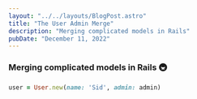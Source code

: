 ```yaml
---
layout: "../../layouts/BlogPost.astro"
title: "The User Admin Merge"
description: "Merging complicated models in Rails"
pubDate: "December 11, 2022"
---
```


### Merging complicated models in Rails 🚇

``` ruby
user = User.new(name: 'Sid', admin: admin)
```